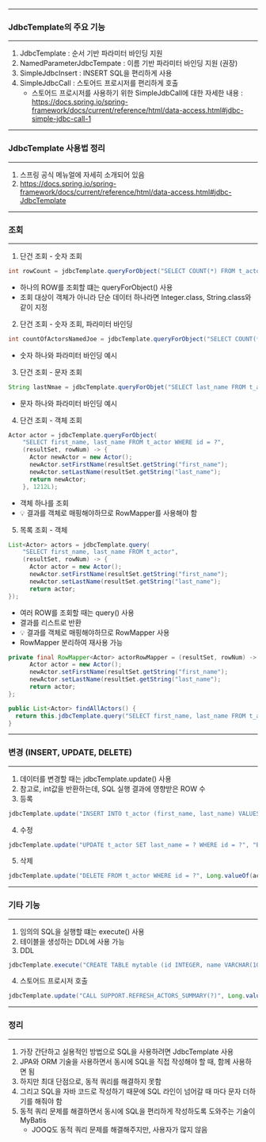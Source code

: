 -----
### JdbcTemplate의 주요 기능
-----
1. JdbcTemplate : 순서 기반 파라미터 바인딩 지원
2. NamedParameterJdbcTempate : 이름 기반 파라미터 바인딩 지원 (권장)
3. SimpleJdbcInsert : INSERT SQL을 편리하게 사용
4. SimpleJdbcCall : 스토어드 프로시저를 편리하게 호출
   - 스토어드 프로시저를 사용하기 위한 SimpleJdbCall에 대한 자세한 내용 : https://docs.spring.io/spring-framework/docs/current/reference/html/data-access.html#jdbc-simple-jdbc-call-1

-----
### JdbcTemplate 사용법 정리
-----
1. 스프링 공식 메뉴얼에 자세히 소개되어 있음
2. https://docs.spring.io/spring-framework/docs/current/reference/html/data-access.html#jdbc-JdbcTemplate

-----
### 조회
-----
1. 단건 조회 - 숫자 조회
```java
int rowCount = jdbcTemplate.queryForObject("SELECT COUNT(*) FROM t_actor", Integer.class);
```
  - 하나의 ROW를 조회할 떄는 queryForObject() 사용
  - 조회 대상이 객체가 아니라 단순 데이터 하나라면 Integer.class, String.class와 같이 지정

2. 단건 조회 - 숫자 조회, 파라미터 바인딩
```java
int countOfActorsNamedJoe = jdbcTemplate.queryForObject("SELECT COUNT(*) FROM t_actor WHERE first_name = ?", Integer.class, "Joe");
```
  - 숫자 하나와 파라미터 바인딩 예시

3. 단건 조회 - 문자 조회
```java
String lastNmae = jdbcTemplate.queryForObjet("SELECT last_name FROM t_actor WHERE id = ?", String.class, 1212L);
```
  - 문자 하나와 파라미터 바인딩 예시

4. 단건 조회 - 객체 조회
```java
Actor actor = jdbcTemplate.queryForObject(
    "SELECT first_name, last_name FROM t_actor WHERE id = ?",
    (resultSet, rowNum) -> {
      Actor newActor = new Actor();
      newActor.setFirstName(resultSet.getString("first_name");
      newActor.setLastName(resultSet.getString("last_name");
      return newActor;
    }, 1212L);
```
  - 객체 하나를 조회
  - 💡 결과를 객체로 매핑해야하므로 RowMapper를 사용해야 함

5. 목록 조회 - 객체
```java
List<Actor> actors = jdbcTemplate.query(
    "SELECT first_name, last_name FROM t_actor",
    (resultSet, rowNum) -> {
      Actor actor = new Actor();
      newActor.setFirstName(resultSet.getString("first_name");
      newActor.setLastName(resultSet.getString("last_name");
      return actor;
});
```
  - 여러 ROW를 조회할 때는 query() 사용
  - 결과를 리스트로 반환
  - 💡 결과를 객체로 매핑해야하므로 RowMapper 사용
  - RowMapper 분리하여 재사용 가능
```java
private final RowMapper<Actor> actorRowMapper = (resultSet, rowNum) -> {
      Actor actor = new Actor();
      newActor.setFirstName(resultSet.getString("first_name");
      newActor.setLastName(resultSet.getString("last_name");
      return actor;
};

public List<Actor> findAllActors() {
  return this.jdbcTemplate.query("SELECT first_name, last_name FROM t_actor", actorRowMapper);
}
```

-----
### 변경 (INSERT, UPDATE, DELETE)
-----
1. 데이터를 변경할 때는 jdbcTemplate.update() 사용
2. 참고로, int값을 반환하는데, SQL 실행 결과에 영향받은 ROW 수
3. 등록
```java
jdbcTemplate.update("INSERT INTO t_actor (first_name, last_name) VALUES (?, ?)", "Leonor", "Watling");
```

4. 수정
```java
jdbcTemplate.update("UPDATE t_actor SET last_name = ? WHERE id = ?", "Banjo", 5276L);
```

5. 삭제
```java
jdbcTemplate.update("DELETE FROM t_actor WHERE id = ?", Long.valueOf(actorId));
```

-----
### 기타 기능
-----
1. 임의의 SQL을 실행할 떄는 execute() 사용
2. 테이블을 생성하는 DDL에 사용 가능
3. DDL
```java
jdbcTemplate.execute("CREATE TABLE mytable (id INTEGER, name VARCHAR(100))");
```

4. 스토어드 프로시저 호출
```java
jdbcTemplate.update("CALL SUPPORT.REFRESH_ACTORS_SUMMARY(?)", Long.valueOf(unionId));
```

-----
### 정리
-----
1. 가장 간단하고 실용적인 방법으로 SQL을 사용하려면 JdbcTemplate 사용
2. JPA와 ORM 기술을 사용하면서 동시에 SQL을 직접 작성해야 할 때, 함께 사용하면 됨
3. 하지만 최대 단점으로, 동적 쿼리를 해결하지 못함
4. 그리고 SQL을 자바 코드로 작성하기 때문에 SQL 라인이 넘어갈 때 마다 문자 더하기를 해줘야 함
5. 동적 쿼리 문제를 해결하면서 동시에 SQL을 편리하게 작성하도록 도와주는 기술이 MyBatis
   - JOOQ도 동적 쿼리 문제를 해결해주지만, 사용자가 많지 않음
